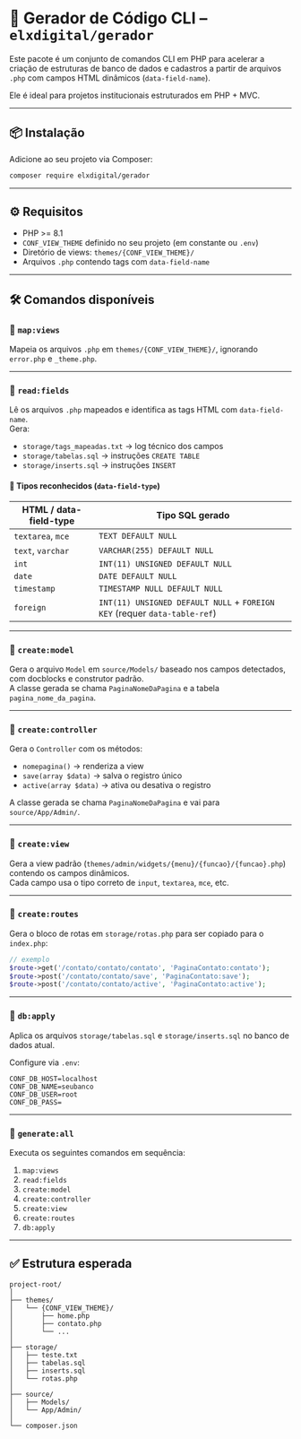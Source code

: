 # 🚀 Gerador de Código CLI – `elxdigital/gerador`

Este pacote é um conjunto de comandos CLI em PHP para acelerar a criação de estruturas de banco de dados e cadastros a partir de arquivos `.php` com campos HTML dinâmicos (`data-field-name`).  

Ele é ideal para projetos institucionais estruturados em PHP + MVC.

---

## 📦 Instalação

Adicione ao seu projeto via Composer:

```bash
composer require elxdigital/gerador
```

---

## ⚙️ Requisitos

- PHP >= 8.1
- `CONF_VIEW_THEME` definido no seu projeto (em constante ou `.env`)
- Diretório de views: `themes/{CONF_VIEW_THEME}/`
- Arquivos `.php` contendo tags com `data-field-name`

---

## 🛠️ Comandos disponíveis

### 🔹 `map:views`

Mapeia os arquivos `.php` em `themes/{CONF_VIEW_THEME}/`, ignorando `error.php` e `_theme.php`.

---

### 🔹 `read:fields`

Lê os arquivos `.php` mapeados e identifica as tags HTML com `data-field-name`.  
Gera:

- `storage/tags_mapeadas.txt` → log técnico dos campos
- `storage/tabelas.sql` → instruções `CREATE TABLE`
- `storage/inserts.sql` → instruções `INSERT`

#### 🧩 Tipos reconhecidos (`data-field-type`)
| HTML / data-field-type | Tipo SQL gerado                      |
|------------------------|--------------------------------------|
| `textarea`, `mce`      | `TEXT DEFAULT NULL`                  |
| `text`, `varchar`      | `VARCHAR(255) DEFAULT NULL`          |
| `int`                  | `INT(11) UNSIGNED DEFAULT NULL`      |
| `date`                 | `DATE DEFAULT NULL`                  |
| `timestamp`            | `TIMESTAMP NULL DEFAULT NULL`        |
| `foreign`              | `INT(11) UNSIGNED DEFAULT NULL` + `FOREIGN KEY` (requer `data-table-ref`)

---

### 🔹 `create:model`

Gera o arquivo `Model` em `source/Models/` baseado nos campos detectados, com docblocks e construtor padrão.  
A classe gerada se chama `PaginaNomeDaPagina` e a tabela `pagina_nome_da_pagina`.

---

### 🔹 `create:controller`

Gera o `Controller` com os métodos:
- `nomepagina()` → renderiza a view
- `save(array $data)` → salva o registro único
- `active(array $data)` → ativa ou desativa o registro

A classe gerada se chama `PaginaNomeDaPagina` e vai para `source/App/Admin/`.

---

### 🔹 `create:view`

Gera a view padrão (`themes/admin/widgets/{menu}/{funcao}/{funcao}.php`) contendo os campos dinâmicos.  
Cada campo usa o tipo correto de `input`, `textarea`, `mce`, etc.

---

### 🔹 `create:routes`

Gera o bloco de rotas em `storage/rotas.php` para ser copiado para o `index.php`:

```php
// exemplo
$route->get('/contato/contato/contato', 'PaginaContato:contato');
$route->post('/contato/contato/save', 'PaginaContato:save');
$route->post('/contato/contato/active', 'PaginaContato:active');
```

---

### 🔹 `db:apply`

Aplica os arquivos `storage/tabelas.sql` e `storage/inserts.sql` no banco de dados atual.

Configure via `.env`:

```env
CONF_DB_HOST=localhost
CONF_DB_NAME=seubanco
CONF_DB_USER=root
CONF_DB_PASS=
```

---

### 🔹 `generate:all`

Executa os seguintes comandos em sequência:

1. `map:views`
2. `read:fields`
3. `create:model`
4. `create:controller`
5. `create:view`
6. `create:routes`
7. `db:apply`

---

## ✅ Estrutura esperada

```
project-root/
│
├── themes/
│   └── {CONF_VIEW_THEME}/
│       ├── home.php
│       ├── contato.php
│       └── ...
│
├── storage/
│   ├── teste.txt
│   ├── tabelas.sql
│   ├── inserts.sql
│   └── rotas.php
│
├── source/
│   ├── Models/
│   └── App/Admin/
│
└── composer.json
```
